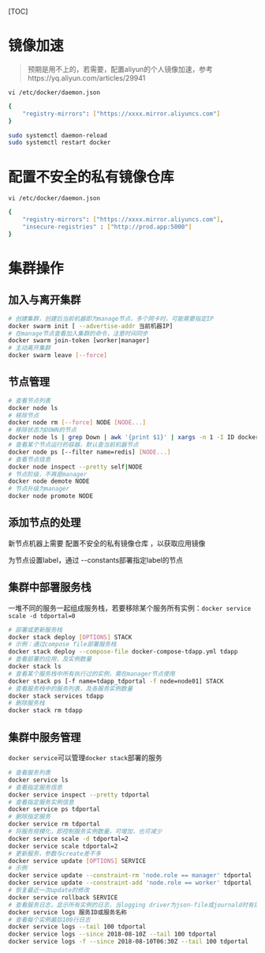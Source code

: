 [TOC]

# 镜像加速

> 预期是用不上的，若需要，配置aliyun的个人镜像加速，参考https://yq.aliyun.com/articles/29941

`vi /etc/docker/daemon.json`

```bash
{
    "registry-mirrors": ["https://xxxx.mirror.aliyuncs.com"]
}
```

```bash
sudo systemctl daemon-reload
sudo systemctl restart docker
```

# 配置不安全的私有镜像仓库

`vi /etc/docker/daemon.json`

```bash
{
    "registry-mirrors": ["https://xxxx.mirror.aliyuncs.com"],
    "insecure-registries" : ["http://prod.app:5000"]
}
```

# 集群操作

## 加入与离开集群

```bash
# 创建集群，创建后当前机器即为manage节点，多个网卡时，可能需要指定IP
docker swarm init [ --advertise-addr 当前机器IP]
# 在manage节点查看加入集群的命令，注意时间同步
docker swarm join-token [worker|manager]
# 主动离开集群
docker swarm leave [--force]
```

## 节点管理

```bash
# 查看节点列表
docker node ls
# 移除节点
docker node rm [--force] NODE [NODE...]
# 移除状态为DOWN的节点
docker node ls | grep Down | awk '{print $1}' | xargs -n 1 -I ID docker node rm -f ID
# 查看某个节点运行的容器，默认查当前机器节点
docker node ps [--filter name=redis] [NODE...]
# 查看节点信息
docker node inspect --pretty self|NODE
# 节点阶级，不再是manager
docker node demote NODE
# 节点升级为manager
docker node promote NODE
```

## 添加节点的处理

新节点机器上需要  配置不安全的私有镜像仓库  ，以获取应用镜像

为节点设置label，通过 --constants部署指定label的节点

## 集群中部署服务栈

一堆不同的服务一起组成服务栈，若要移除某个服务所有实例：`docker service scale -d tdportal=0`

```bash
# 部署或更新服务栈
docker stack deploy [OPTIONS] STACK
# 示例：通过compose file部署服务栈
docker stack deploy --compose-file docker-compose-tdapp.yml tdapp
# 查看部署的应用，及实例数量
docker stack ls
# 查看某个服务栈中所有执行过的实例，需在manager节点使用
docker stack ps [-f name=tdapp_tdportal -f node=node01] STACK
# 查看服务栈中的服务列表，及各服务实例数量
docker stack services tdapp
# 删除服务栈
docker stack rm tdapp
```

## 集群中服务管理

`docker service`可以管理`docker stack`部署的服务

```bash
# 查看服务列表
docker service ls
# 查看指定服务信息
docker service inspect --pretty tdportal
# 查看指定服务实例信息
docker service ps tdportal
# 删除指定服务
docker service rm tdportal
# 将服务规模化，即控制服务实例数量，可增加，也可减少
docker service scale -d tdportal=2
docker service scale tdportal=2
# 更新服务，参数与create差不多
docker service update [OPTIONS] SERVICE
# 示例
docker service update --constraint-rm 'node.role == manager' tdportal
docker service update --constraint-add 'node.role == worker' tdportal
# 恢复最近一次update的修改
docker service rollback SERVICE
# 查看服务日志，显示所有实例的日志，当logging driver为json-file或journald时有效
docker service logs 服务ID或服务名称
# 查看每个实例最后100行日志 
docker service logs --tail 100 tdportal
docker service logs --since 2018-08-10Z --tail 100 tdportal
docker service logs -f --since 2018-08-10T06:30Z --tail 100 tdportal
```


